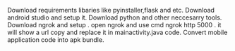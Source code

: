 Download requirements libaries like pyinstaller,flask and etc.
Download android studio and setup it.
Download python and other neccesarry tools.
Download ngrok and setup . open ngrok and use cmd ngrok http 5000 .
it will show a url copy and replace  it in mainactivity.java code. 
Convert mobile application code into apk bundle.
